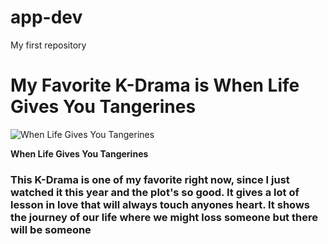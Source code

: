 # app-dev
My first repository

# My Favorite K-Drama is **When Life Gives You Tangerines**

![When Life Gives You Tangerines](https://www.kpoppost.com/wp-content/uploads/2025/02/IU-Park-Bo-Gum-When-Life-Gives-You-Tangerines.jpg)

**When Life Gives You Tangerines**

### This K-Drama is one of my favorite right now, since I just watched it this year and the plot's so good. It gives a lot of lesson in love that will always touch anyones heart. It shows the journey of our life where we might loss someone but there will be someone

